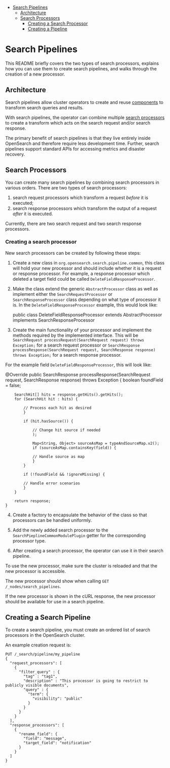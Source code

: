 - [Search Pipelines](#search-pipelines)
  - [Architecture](#architecture)
  - [Search Processors](#search-processors)
    - [Creating a Search Processor](#creating-a-search-processor)
    - [Creating a Pipeline](#creating-a-search-pipeline)

# Search Pipelines

This README briefly covers the two types of search processors, explains how you can use them to create search pipelines, and walks through the creation of a new processor.

## Architecture

Search pipelines allow cluster operators to create and reuse [components](#search-processors) to transform search queries and results.

With search pipelines, the operator can combine multiple [search processors](#search-processors) to create a transform which acts on the search request and/or search response.

The primary benefit of search pipelines is that they live entirely inside OpenSearch and therefore require less development time. Further, search pipelines support standard APIs for accessing metrics and disaster recovery.

## Search Processors

You can create many search pipelines by combining search processors in various orders. There are two types of search processors:

1. search request processors which transform a request _before_ it is executed;
2. search response processors which transform the output of a request _after_ it is executed.

Currently, there are two search request and two search response processors.

### Creating a search processor

New search processors can be created by following these steps:

1. Create a new class in `org.opensearch.search.pipeline.common`, this class will hold your new processor and should include whether it is a request or response processor. For example, a response processor which deleted a target field could be called `DeleteFieldResponseProcessor`.

2. Make the class extend the generic `AbstractProcessor` class as well as implement either the `SearchRequestProcessor` or `SearchResponseProcessor` class depending on what type of processor it is. In the `DeleteFieldResponseProcessor` example, this would look like:


	public class DeleteFieldResponseProcessor extends AbstractProcessor implements SearchResponseProcessor

3. Create the main functionality of your processor and implement the methods required by the implemented interface. This will be `SearchRequest processRequest(SearchRequest request) throws Exception;` for a search request processor or `SearchResponse processResponse(SearchRequest request, SearchResponse response) throws Exception;` for a search response processor.

For the example field `DeleteFieldResponseProcessor`, this will look like:

@Override
public SearchResponse processResponse(SearchRequest request, SearchResponse response) throws Exception {
boolean foundField = false;

		SearchHit[] hits = response.getHits().getHits();
		for (SearchHit hit : hits) {
			 
			// Process each hit as desired 
			}

			if (hit.hasSource()) {
				
                // Change hit source if needed 
				);

				Map<String, Object> sourceAsMap = typeAndSourceMap.v2();
				if (sourceAsMap.containsKey(field)) {
					
                // Handle source as map 
				}
			}

			if (!foundField && !ignoreMissing) {
				
            // Handle error scenarios 
			}
		}

		return response;
	}

4. Create a factory to encapsulate the behavior of the class so that processors can be handled uniformly.

5. Add the newly added search processor to the `SearchPieplineCommonModulePlugin` getter for the corresponding processor type.

6. After creating a search processor, the operator can use it in their search pipeline.

To use the new processor, make sure the cluster is reloaded and that the new processor is accessible.

The new processor should show when calling `GET /_nodes/search_pipelines`.

If the new processor is shown in the cURL response, the new processor should be available for use in a search pipeline.

## Creating a Search Pipeline

To create a search pipeline, you must create an ordered list of search processors in the OpenSearch cluster.

An example creation request is:

```
PUT /_search/pipeline/my_pipeline 
{
  "request_processors": [
    {
      "filter_query" : {
        "tag" : "tag1",
        "description" : "This processor is going to restrict to publicly visible documents",
        "query" : {
          "term": {
            "visibility": "public"
          }
        }
      }
    }
  ],
  "response_processors": [
    {
      "rename_field": {
        "field": "message",
        "target_field": "notification"
      }
    }
  ]
}
```
